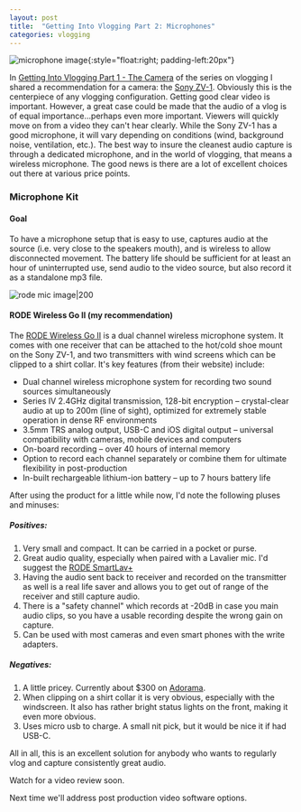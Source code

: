 ```yaml
---
layout: post
title:  "Getting Into Vlogging Part 2: Microphones"
categories: vlogging
---
```


![microphone image](https://edge.rode.com/images/page/88/modules/417/rode-wigo2-insitu%201-interior-youtuber-jan-2021-1000x1000-rgb.jpg){:style="float:right; padding-left:20px"}

In [Getting Into Vlogging Part 1 - The Camera](https://martinspriggs.com/vlogging/2022/08/08/getting-into-vlogging-part-1.html) of the series on vlogging I shared a recommendation for a camera: the [Sony ZV-1](https://www.amazon.com/Sony-Content-Creators-Vlogging-Microphone/dp/B08965JV8D). Obviously this is the centerpiece of any vlogging configuration. Getting good clear video is important. However, a great case could be made that the audio of a vlog is of equal importance...perhaps even more important. Viewers will quickly move on from a video they can't hear clearly. While the Sony ZV-1 has a good microphone, it will vary depending on conditions (wind, background noise, ventilation, etc.). The best way to insure the cleanest audio capture is through a dedicated microphone, and in the world of vlogging, that means a wireless microphone. The good news is there are a lot of excellent choices out there at various price points.
### Microphone Kit
#### Goal
To have a microphone setup that is easy to use, captures audio at the source (i.e. very close to the speakers mouth), and is wireless to allow disconnected movement. The battery life should be sufficient for at least an hour of uninterrupted use, send audio to the video source, but also record it as a standalone mp3 file.

![rode mic image|200](https://edge.rode.com//images/page/88/modules/415/rode-wigo2-product-front-triple-reciever-transmitter-jan-2021-1000x1000-rgb.jpg)
#### RODE Wireless Go II (my recommendation)
The [RODE Wireless Go II](https://rode.com/microphones/wireless/wirelessgoii_2) is a dual channel wireless microphone system. It comes with one receiver that can be attached to the hot/cold shoe mount on the Sony ZV-1, and two transmitters with wind screens which can be clipped to a shirt collar. It's key features (from their website) include:
- Dual channel wireless microphone system for recording two sound sources simultaneously   
- Series IV 2.4GHz digital transmission, 128-bit encryption – crystal-clear audio at up to 200m (line of sight), optimized for extremely stable operation in dense RF environments 
- 3.5mm TRS analog output, USB-C and iOS digital output – universal compatibility with cameras, mobile devices and computers
- On-board recording – over 40 hours of internal memory
- Option to record each channel separately or combine them for ultimate flexibility in post-production    
- In-built rechargeable lithium-ion battery – up to 7 hours battery life

After using the product for a little while now, I'd note the following pluses and minuses:
##### Positives:
1. Very small and compact. It can be carried in a pocket or purse.
2. Great audio quality, especially when paired with a Lavalier mic. I'd suggest the [RODE SmartLav+](https://www.amazon.com/gp/product/B00EO4A7L0/ref=ppx_yo_dt_b_asin_title_o02_s00?ie=UTF8&psc=1)
3. Having the audio sent back to receiver and recorded on the transmitter as well is a real life saver and allows you to get out of range of the receiver and still capture audio.
4. There is a "safety channel" which records at -20dB in case you main audio clips, so you have a usable recording despite the wrong gain on capture.
5. Can be used with most cameras and even smart phones with the write adapters.

##### Negatives:
1. A little pricey. Currently about $300 on [Adorama](https://www.adorama.com/rdwigoii.html).
2. When clipping on a shirt collar it is very obvious, especially with the windscreen. It also has rather bright status lights on the front, making it even more obvious.
3. Uses micro usb to charge. A small nit pick, but it would be nice it if had USB-C.

All in all, this is an excellent solution for anybody who wants to regularly vlog and capture consistently great audio.

Watch for a video review soon.

Next time we'll address post production video software options.